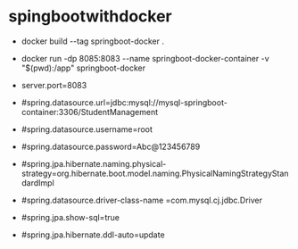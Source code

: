 # spingbootwithdocker

- docker build --tag springboot-docker . 
- docker run -dp 8085:8083 --name springboot-docker-container -v "$(pwd):/app" springboot-docker


- server.port=8083
- #spring.datasource.url=jdbc:mysql://mysql-springboot-container:3306/StudentManagement
- #spring.datasource.username=root
- #spring.datasource.password=Abc@123456789
- #spring.jpa.hibernate.naming.physical-strategy=org.hibernate.boot.model.naming.PhysicalNamingStrategyStandardImpl
- #spring.datasource.driver-class-name =com.mysql.cj.jdbc.Driver
- #spring.jpa.show-sql=true
- #spring.jpa.hibernate.ddl-auto=update


